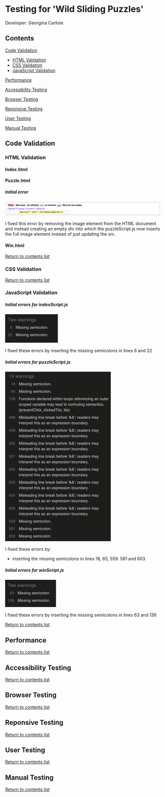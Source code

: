 # Testing for 'Wild Sliding Puzzles'
Developer: Georgina Carlisle

## Contents

[Code Validation](#code-validation)
- [HTML Validation](#html-validation)
- [CSS Validation](#css-validation)
- [JavaScript Validation](#javascript-validation)

[Performance](#performance)

[Accessibility Testing](#accessibility-testing)

[Browser Testing](#browser-testing)

[Reponsive Testing](#reponsive-testing)

[User Testing](#user-testing)

[Manual Testing](#manual-testing)

## Code Validation

### HTML Validation

#### Index.html

#### Puzzle.html

##### Initial error

![Image showing validation error for puzzle.html](documentation/code-validation/puzzle.html-validation-error.png)

I fixed this error by removing the image element from the HTML document and instead creating an empty div into which the puzzleScript.js now inserts the full image element instead of just updating the src.

#### Win.html

[Return to contents list](#contents)

### CSS Validation

[Return to contents list](#contents)

### JavaScript Validation

##### Initial errors for indexScript.js

![Image showing validation errors for indexScript.js](documentation/code-validation/indexScript.js-validation-errors.png)

I fixed these errors by inserting the missing semicolons in lines 6 and 22

##### Initial errors for puzzleScript.js

![Image showing validation errors for puzzleScript.js](documentation/code-validation/puzzleScript.js-validation-errors.png)

I fixed these errors by:
- inserting the missing semicolons in lines 18, 65, 559. 581 and 603

##### Initial errors for winScript.js

![Image showing validation errors for winScript.js](documentation/code-validation/winScript.js-validation-errors.png)

I fixed these errors by inserting the missing semicolons in lines 63 and 136

[Return to contents list](#contents)

## Performance

[Return to contents list](#contents)

## Accessibility Testing

[Return to contents list](#contents)

## Browser Testing

[Return to contents list](#contents)

## Reponsive Testing

[Return to contents list](#contents)

## User Testing

[Return to contents list](#contents)

## Manual Testing

[Return to contents list](#contents)